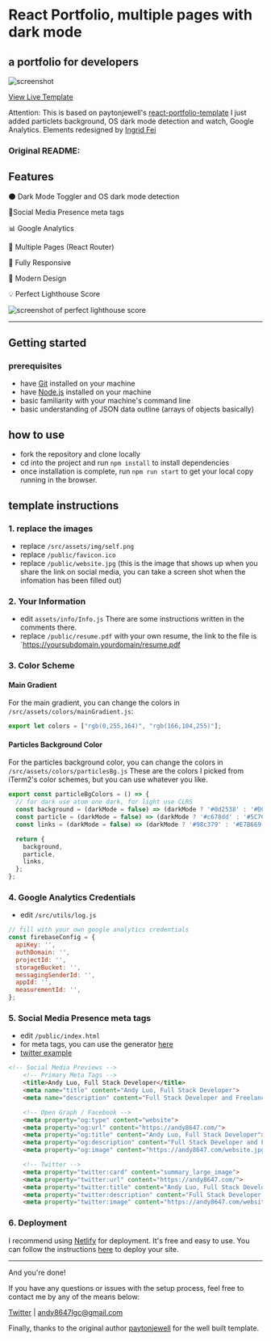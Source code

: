 # React Portfolio, multiple pages with dark mode

## a portfolio for developers

![screenshot](https://andy8647.com/website.jpg)

[View Live Template](https://andy8647.com/)

Attention: This is based on paytonjewell's [react-portfolio-template](https://github.com/paytonjewell/ReactPortfolioTemplate)
I just added particlets background, OS dark mode detection and watch, Google Analytics.
Elements redesigned by [Ingrid Fei](https://ingrid-0126.netlify.app)


### Original README:

## Features

🌑 Dark Mode Toggler and OS dark mode detection

📱Social Media Presence meta tags

📊 Google Analytics

📖 Multiple Pages (React Router)

📱 Fully Responsive

🎨 Modern Design

💡 Perfect Lighthouse Score

![screenshot of perfect lighthouse score](https://user-images.githubusercontent.com/18350557/179609620-847374a6-23e6-4432-b7a8-181d7d9bf026.png)

---

## Getting started

### prerequisites

- have [Git](https://git-scm.com/) installed on your machine
- have [Node.js](https://nodejs.org/en/download/) installed on your machine
- basic familiarity with your machine's command line
- basic understanding of JSON data outline (arrays of objects basically)

## how to use

- fork the repository and clone locally
- cd into the project and run `npm install` to install dependencies
- once installation is complete, run `npm run start` to get your local copy running in the browser.

## template instructions

### 1. replace the images

- replace `/src/assets/img/self.png`
- replace `/public/favicon.ico`
- replace `/public/website.jpg` (this is the image that shows up when you share the link on social media, you can take a screen shot when the infomation has been filled out)

### 2. Your Information

- edit `assets/info/Info.js` There are some instructions written in the comments there.
- replace `/public/resume.pdf` with your own resume, the link to the file is `https://yoursubdomain.yourdomain/resume.pdf

### 3. Color Scheme

#### Main Gradient

For the main gradient, you can change the colors in `/src/assets/colors/mainGradient.js`:

```js
export let colors = ["rgb(0,255,164)", "rgb(166,104,255)"];
```

#### Particles Background Color

For the particles background color, you can change the colors in `/src/assets/colors/particlesBg.js`
These are the colors I picked from iTerm2's color schemes, but you can use whatever you like.

```js
export const particleBgColors = () => {
  // for dark use atom one dark, for light use CLRS
  const background = (darkMode = false) => (darkMode ? '#0d2538' : '#DCD6C8');
  const particle = (darkMode = false) => (darkMode ? '#c678dd' : '#5C7C8A');
  const links = (darkMode = false) => (darkMode ? '#98c379' : '#E7B669');

  return {
    background,
    particle,
    links,
  };
};
```
### 4. Google Analytics Credentials

- edit `/src/utils/log.js`

```js
// fill with your own google analytics credentials
const firebaseConfig = {
  apiKey: '',
  authDomain: '',
  projectId: '',
  storageBucket: '',
  messagingSenderId: '',
  appId: '',
  measurementId: '',
};
```

### 5. Social Media Presence meta tags
- edit `/public/index.html`
- for meta tags, you can use the generator [here](https://metatags.io/)
- [twitter example](https://twitter.com/Andy8647L/status/1633956293986664448)

```html
<!-- Social Media Previews -->
    <!-- Primary Meta Tags -->
    <title>Andy Luo, Full Stack Developer</title>
    <meta name="title" content="Andy Luo, Full Stack Developer">
    <meta name="description" content="Full Stack Developer and Freelance Photographer based in Toronto, passionate about building web applications, learning new technologies, traveling and exploring new places.">

    <!-- Open Graph / Facebook -->
    <meta property="og:type" content="website">
    <meta property="og:url" content="https://andy8647.com/">
    <meta property="og:title" content="Andy Luo, Full Stack Developer">
    <meta property="og:description" content="Full Stack Developer and Freelance Photographer based in Toronto, passionate about building web applications, learning new technologies, traveling and exploring new places.">
    <meta property="og:image" content="https://andy8647.com/website.jpg">

    <!-- Twitter -->
    <meta property="twitter:card" content="summary_large_image">
    <meta property="twitter:url" content="https://andy8647.com/">
    <meta property="twitter:title" content="Andy Luo, Full Stack Developer">
    <meta property="twitter:description" content="Full Stack Developer and Freelance Photographer based in Toronto, passionate about building web applications, learning new technologies, traveling and exploring new places.">
    <meta property="twitter:image" content="https://andy8647.com/website.jpg">
```


### 6. Deployment

I recommend using [Netlify](https://www.netlify.com/) for deployment. It's free and easy to use. You can follow the instructions [here](https://docs.netlify.com/site-deploys/create-deploys/#deploy-with-git) to deploy your site.

---

And you're done!

If you have any questions or issues with the setup process, feel free to contact me by any of the means below:

[Twitter](https://twitter.com/Andy8647L) | andy8647lgc@gmail.com

Finally, thanks to the original author [paytonjewell](https://github.com/paytonjewell) for the well built template.

